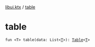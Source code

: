 [libui.ktx](index.md) / [table](./table.md)

# table

`fun <T> table(data: List<`[`T`](table.md#T)`>): `[`Table`](-table/index.md)`<`[`T`](table.md#T)`>`